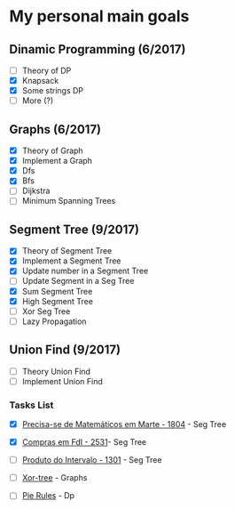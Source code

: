 # My personal main goals
## Dinamic Programming (6/2017)
- [ ] Theory of DP
- [X] Knapsack
- [X] Some strings DP
- [ ] More (?)
## Graphs (6/2017)
- [X] Theory of Graph
- [X] Implement a Graph
- [X] Dfs
- [X] Bfs
- [ ] Dijkstra
- [ ] Minimum Spanning Trees
## Segment Tree (9/2017)
- [X] Theory of Segment Tree
- [X] Implement a Segment Tree
- [X] Update number in a Segment Tree
- [ ] Update Segment in a Seg Tree
- [X] Sum Segment Tree
- [X] High Segment Tree
- [ ] Xor Seg Tree
- [ ] Lazy Propagation
## Union Find (9/2017)
- [ ] Theory Union Find
- [ ] Implement Union Find
### Tasks List
- [X] [Precisa-se de Matemáticos em Marte - 1804](https://www.urionlinejudge.com.br/judge/pt/problems/view/1804) - Seg Tree
- [X] [Compras em FdI - 2531](https://www.urionlinejudge.com.br/judge/pt/problems/view/2531)- Seg Tree
- [ ] [Produto do Intervalo - 1301](https://www.urionlinejudge.com.br/judge/pt/problems/view/1301) - Seg Tree      
- [ ] [Xor-tree](http://codeforces.com/contest/430/problem/C) - Graphs
- [ ] [Pie Rules](http://codeforces.com/contest/859/problem/C) - Dp
       
